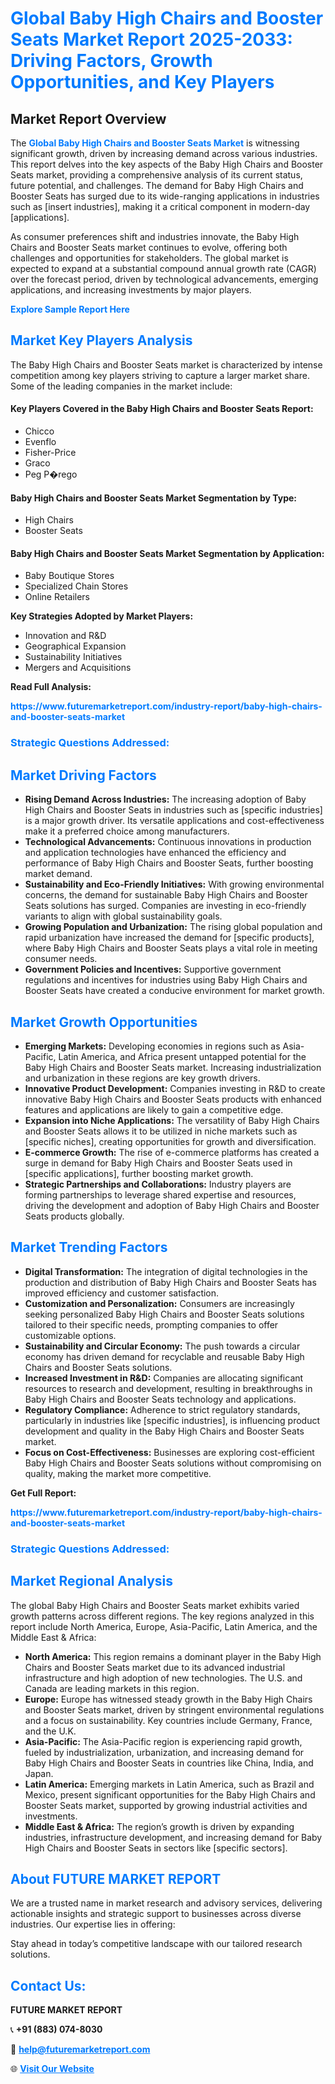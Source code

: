 <h1 style="color: #007BFF;">Global Baby High Chairs and Booster Seats Market Report 2025-2033: Driving Factors, Growth Opportunities, and Key Players</h1>

<section id="overview">
<h2>Market Report Overview</h2>
<p>The <a href="https://www.futuremarketreport.com/industry-report/baby-high-chairs-and-booster-seats-market" style="color: #007BFF; text-decoration: none;"><strong>Global Baby High Chairs and Booster Seats Market</strong></a> is witnessing significant growth, driven by increasing demand across various industries. This report delves into the key aspects of the Baby High Chairs and Booster Seats market, providing a comprehensive analysis of its current status, future potential, and challenges. The demand for Baby High Chairs and Booster Seats has surged due to its wide-ranging applications in industries such as [insert industries], making it a critical component in modern-day [applications].</p>
<p>As consumer preferences shift and industries innovate, the Baby High Chairs and Booster Seats market continues to evolve, offering both challenges and opportunities for stakeholders. The global market is expected to expand at a substantial compound annual growth rate (CAGR) over the forecast period, driven by technological advancements, emerging applications, and increasing investments by major players.</p>
</section>

<section id="overview">
<p><a href="https://www.futuremarketreport.com/request-sample/reportId=63951" style="color: #007BFF; text-decoration: none;"><strong>Explore Sample Report Here</strong></a></p>
</section>

<section id="key-players">
<h2 style="color: #007BFF;">Market Key Players Analysis</h2>
<p>The Baby High Chairs and Booster Seats market is characterized by intense competition among key players striving to capture a larger market share. Some of the leading companies in the market include:</p>
<h4>Key Players Covered in the Baby High Chairs and Booster Seats Report:</h4>
<ul><li>Chicco</li><li>Evenflo</li><li>Fisher-Price</li><li>Graco</li><li>Peg P�rego</li></ul>
<h4>Baby High Chairs and Booster Seats Market Segmentation by Type:</h4>
<ul><li>High Chairs</li><li>Booster Seats</li></ul>

<h4>Baby High Chairs and Booster Seats Market Segmentation by Application:</h4>
<ul><li>Baby Boutique Stores</li><li>Specialized Chain Stores</li><li>Online Retailers</li></ul>
<p><strong>Key Strategies Adopted by Market Players:</strong></p>
<ul>
<li>Innovation and R&D</li>
<li>Geographical Expansion</li>
<li>Sustainability Initiatives</li>
<li>Mergers and Acquisitions</li>
</ul>
</section>

<section>
<p><strong>Read Full Analysis: </strong></p><a href="https://www.futuremarketreport.com/industry-report/baby-high-chairs-and-booster-seats-market" style="color: #007BFF; text-decoration: none;"><strong>https://www.futuremarketreport.com/industry-report/baby-high-chairs-and-booster-seats-market</strong></a>
<h3 style="color: #007BFF;">Strategic Questions Addressed:</h3>
</section>

<section id="driving-factors">
<h2 style="color: #007BFF;">Market Driving Factors</h2>
<ul>
<li><strong>Rising Demand Across Industries:</strong> The increasing adoption of Baby High Chairs and Booster Seats in industries such as [specific industries] is a major growth driver. Its versatile applications and cost-effectiveness make it a preferred choice among manufacturers.</li>
<li><strong>Technological Advancements:</strong> Continuous innovations in production and application technologies have enhanced the efficiency and performance of Baby High Chairs and Booster Seats, further boosting market demand.</li>
<li><strong>Sustainability and Eco-Friendly Initiatives:</strong> With growing environmental concerns, the demand for sustainable Baby High Chairs and Booster Seats solutions has surged. Companies are investing in eco-friendly variants to align with global sustainability goals.</li>
<li><strong>Growing Population and Urbanization:</strong> The rising global population and rapid urbanization have increased the demand for [specific products], where Baby High Chairs and Booster Seats plays a vital role in meeting consumer needs.</li>
<li><strong>Government Policies and Incentives:</strong> Supportive government regulations and incentives for industries using Baby High Chairs and Booster Seats have created a conducive environment for market growth.</li>
</ul>
</section>

<section id="growth-opportunities">
<h2 style="color: #007BFF;">Market Growth Opportunities</h2>
<ul>
<li><strong>Emerging Markets:</strong> Developing economies in regions such as Asia-Pacific, Latin America, and Africa present untapped potential for the Baby High Chairs and Booster Seats market. Increasing industrialization and urbanization in these regions are key growth drivers.</li>
<li><strong>Innovative Product Development:</strong> Companies investing in R&D to create innovative Baby High Chairs and Booster Seats products with enhanced features and applications are likely to gain a competitive edge.</li>
<li><strong>Expansion into Niche Applications:</strong> The versatility of Baby High Chairs and Booster Seats allows it to be utilized in niche markets such as [specific niches], creating opportunities for growth and diversification.</li>
<li><strong>E-commerce Growth:</strong> The rise of e-commerce platforms has created a surge in demand for Baby High Chairs and Booster Seats used in [specific applications], further boosting market growth.</li>
<li><strong>Strategic Partnerships and Collaborations:</strong> Industry players are forming partnerships to leverage shared expertise and resources, driving the development and adoption of Baby High Chairs and Booster Seats products globally.</li>
</ul>
</section>

<section id="trending-factors">
<h2 style="color: #007BFF;">Market Trending Factors</h2>
<ul>
<li><strong>Digital Transformation:</strong> The integration of digital technologies in the production and distribution of Baby High Chairs and Booster Seats has improved efficiency and customer satisfaction.</li>
<li><strong>Customization and Personalization:</strong> Consumers are increasingly seeking personalized Baby High Chairs and Booster Seats solutions tailored to their specific needs, prompting companies to offer customizable options.</li>
<li><strong>Sustainability and Circular Economy:</strong> The push towards a circular economy has driven demand for recyclable and reusable Baby High Chairs and Booster Seats solutions.</li>
<li><strong>Increased Investment in R&D:</strong> Companies are allocating significant resources to research and development, resulting in breakthroughs in Baby High Chairs and Booster Seats technology and applications.</li>
<li><strong>Regulatory Compliance:</strong> Adherence to strict regulatory standards, particularly in industries like [specific industries], is influencing product development and quality in the Baby High Chairs and Booster Seats market.</li>
<li><strong>Focus on Cost-Effectiveness:</strong> Businesses are exploring cost-efficient Baby High Chairs and Booster Seats solutions without compromising on quality, making the market more competitive.</li>
</ul>
</section>

<section>
<p><strong>Get Full Report: </strong></p><a href="https://www.futuremarketreport.com/industry-report/baby-high-chairs-and-booster-seats-market" style="color: #007BFF; text-decoration: none;"><strong>https://www.futuremarketreport.com/industry-report/baby-high-chairs-and-booster-seats-market</strong></a>
<h3 style="color: #007BFF;">Strategic Questions Addressed:</h3>
</section>


<section id="regional-analysis">
<h2 style="color: #007BFF;">Market Regional Analysis</h2>
<p>The global Baby High Chairs and Booster Seats market exhibits varied growth patterns across different regions. The key regions analyzed in this report include North America, Europe, Asia-Pacific, Latin America, and the Middle East & Africa:</p>
<ul>
<li><strong>North America:</strong> This region remains a dominant player in the Baby High Chairs and Booster Seats market due to its advanced industrial infrastructure and high adoption of new technologies. The U.S. and Canada are leading markets in this region.</li>
<li><strong>Europe:</strong> Europe has witnessed steady growth in the Baby High Chairs and Booster Seats market, driven by stringent environmental regulations and a focus on sustainability. Key countries include Germany, France, and the U.K.</li>
<li><strong>Asia-Pacific:</strong> The Asia-Pacific region is experiencing rapid growth, fueled by industrialization, urbanization, and increasing demand for Baby High Chairs and Booster Seats in countries like China, India, and Japan.</li>
<li><strong>Latin America:</strong> Emerging markets in Latin America, such as Brazil and Mexico, present significant opportunities for the Baby High Chairs and Booster Seats market, supported by growing industrial activities and investments.</li>
<li><strong>Middle East & Africa:</strong> The region’s growth is driven by expanding industries, infrastructure development, and increasing demand for Baby High Chairs and Booster Seats in sectors like [specific sectors].</li>
</ul>
</section>

<footer>
<h2 style="color: #007BFF;">About FUTURE MARKET REPORT</h2>
<p>We are a trusted name in market research and advisory services, delivering actionable insights and strategic support to businesses across diverse industries. Our expertise lies in offering:</p>

<p>Stay ahead in today’s competitive landscape with our tailored research solutions.</p>

<h2 style="color: #007BFF;">Contact Us:</h2>
<p><strong>FUTURE MARKET REPORT</strong></p>
<p>📞 <strong>+91 (883) 074-8030</strong></p>
<p>📧 <strong><a href="mailto:help@futuremarketreport.com" style="color: #007BFF;">help@futuremarketreport.com</a></strong></p>
<p>🌐 <strong><a href="https://www.futuremarketreport.com/" style="color: #007BFF;">Visit Our Website</a></strong></p>
</footer>